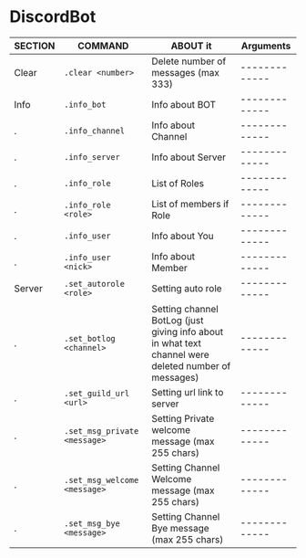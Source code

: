# DiscordBot

SECTION | COMMAND | ABOUT it | Arguments
------------ | ------------- | ------------- | -------------
Clear | `.clear <number>` | Delete number of messages (max 333) | -------------
Info | `.info_bot` | Info about BOT | -------------
. | `.info_channel` | Info about Channel | -------------
. | `.info_server` | Info about Server | -------------
. | `.info_role` | List of Roles | -------------
. | `.info_role <role>` | List of members if Role | -------------
. | `.info_user` | Info about You | -------------
. | `.info_user <nick>` | Info about Member | -------------
Server | `.set_autorole <role>` | Setting auto role | -------------
. | `.set_botlog <channel>` | Setting channel BotLog (just giving info about in what text channel were deleted number of messages) | -------------
. | `.set_guild_url <url>` | Setting url link to server | -------------
. | `.set_msg_private <message>` | Setting Private welcome message (max 255 chars) | -------------
. | `.set_msg_welcome <message>` | Setting Channel Welcome message (max 255 chars) | -------------
. | `.set_msg_bye <message>` | Setting Channel Bye message (max 255 chars) | -------------
